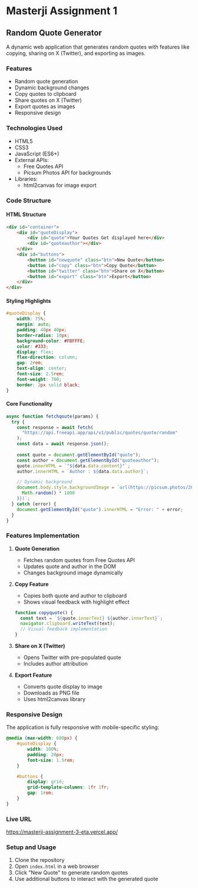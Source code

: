 # Masterji Assignment 1

## Random Quote Generator

A dynamic web application that generates random quotes with features like copying, sharing on X (Twitter), and exporting as images.

### Features

- Random quote generation
- Dynamic background changes
- Copy quotes to clipboard
- Share quotes on X (Twitter)
- Export quotes as images
- Responsive design

### Technologies Used

- HTML5
- CSS3
- JavaScript (ES6+)
- External APIs:
  - Free Quotes API
  - Picsum Photos API for backgrounds
- Libraries:
  - html2canvas for image export

### Code Structure

#### HTML Structure

```html
<div id="container">
    <div id="quoteDisplay">
        <div id="quote">Your Quotes Get displayed here</div>
        <div id="quoteauthor"></div>
    </div>
    <div id="buttons">
        <button id="newquote" class="btn">New Quote</button>
        <button id="copy" class="btn">Copy Quote</button>
        <button id="twitter" class="btn">Share on X</button>
        <button id="export" class="btn">Export</button>
    </div>
</div>
```

#### Styling Highlights

```css
#quoteDisplay {
    width: 75%;
    margin: auto;
    padding: 40px 40px;
    border-radius: 10px;
    background-color: #FBFFFE;
    color: #333;
    display: flex;
    flex-direction: column;
    gap: 2rem;
    text-align: center;
    font-size: 2.5rem;
    font-weight: 700;
    border: 2px solid black;
}
```

#### Core Functionality

```javascript
async function fetchqoute(params) {
  try {
    const response = await fetch(
      "https://api.freeapi.app/api/v1/public/quotes/quote/random"
    );
    const data = await response.json();
    
    const quote = document.getElementById("quote");
    const author = document.getElementById("quoteauthor");
    quote.innerHTML = `"${data.data.content}"`;
    author.innerHTML = `Author : ${data.data.author}`;

    // Dynamic background
    document.body.style.backgroundImage = `url(https://picsum.photos/2000/1000?blur=2&random=${Math.floor(
      Math.random() * 1000
    )})`;
  } catch (error) {
    document.getElementById("quote").innerHTML = "Error: " + error;
  }
}
```

### Features Implementation

1. **Quote Generation**
   - Fetches random quotes from Free Quotes API
   - Updates quote and author in the DOM
   - Changes background image dynamically

2. **Copy Feature**
   - Copies both quote and author to clipboard
   - Shows visual feedback with highlight effect

   ```javascript
   function copyquote() {
     const text = `${quote.innerText} ${author.innerText}`;
     navigator.clipboard.writeText(text);
     // Visual feedback implementation
   }
   ```

3. **Share on X (Twitter)**
   - Opens Twitter with pre-populated quote
   - Includes author attribution

4. **Export Feature**
   - Converts quote display to image
   - Downloads as PNG file
   - Uses html2canvas library

### Responsive Design

The application is fully responsive with mobile-specific styling:

```css
@media (max-width: 600px) {
    #quoteDisplay {
        width: 100%;
        padding: 20px;
        font-size: 1.5rem;
    }

    #buttons {
        display: grid;
        grid-template-columns: 1fr 1fr;
        gap: 1rem;
    }
}
```

### Live URL
https://masterji-assignment-3-eta.vercel.app/

### Setup and Usage

1. Clone the repository
2. Open `index.html` in a web browser
3. Click "New Quote" to generate random quotes
4. Use additional buttons to interact with the generated quote


